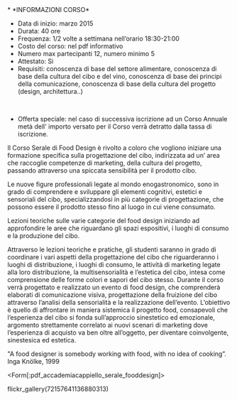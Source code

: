 <div id='aside'>
* *INFORMAZIONI CORSO*
&nbsp;

* Data di inizio: marzo 2015
* Durata: 40 ore
* Frequenza: 1/2 volte a settimana nell’orario 18:30-21:00 
* Costo del corso: nel pdf informativo
* Numero max partecipanti 12, numero minimo 5
* Attestato: Sì
* Requisiti: conoscenza di base del settore alimentare, conoscenza di base della cultura del cibo e del vino, conoscenza di base dei principi della comunicazione, conoscenza di base della cultura del progetto (design, architettura..)

&nbsp;

* Offerta speciale: nel caso di successiva iscrizione ad un Corso Annuale metà dell' importo versato per il Corso verrà detratto dalla tassa di iscrizione.

</div>

Il Corso Serale di Food Design è rivolto a coloro che vogliono iniziare una formazione specifica sulla progettazione del cibo, indirizzata ad un’ area che raccoglie competenze di marketing, della cultura del progetto, passando attraverso una spiccata sensibilità per il prodotto cibo.

Le nuove figure professionali legate al mondo enogastronomico, sono in grado di comprendere e sviluppare gli elementi cognitivi, estetici e sensoriali del cibo, specializzandosi in più categorie di progettazione, che possono essere il prodotto stesso fino al luogo in cui viene consumato.

Lezioni teoriche sulle varie categorie del food design iniziando ad approfondire le aree che riguardano gli spazi espositivi, i luoghi di consumo e la produzione del cibo.

Attraverso le lezioni teoriche e pratiche, gli studenti saranno in grado di coordinare i vari aspetti della progettazione del cibo che riguarderanno i luoghi di distribuzione, i luoghi di consumo, le attività di marketing legate alla loro distribuzione, la multisensorialità e l’estetica del cibo, intesa come comprensione delle forme colori e sapori del cibo stesso.
Durante il corso verrà progettato e realizzato un evento di food design, che comprenderà elaborati di comunicazione visiva, progettazione della fruizione del cibo attraverso l’analisi della sensorialità e la realizzazione dell’evento.
L’obiettivo è quello di affrontare in maniera sistemica il progetto food, consapevoli che l’esperienza del cibo si fonda sull’approccio sinestetico ed emozionale, argomento strettamente correlato ai nuovi scenari di marketing dove l’esperienza di acquisto va ben oltre all’oggetto, per diventare coinvolgente, sinestesica ed estetica.

"A food designer is somebody working with food, with no idea of cooking”. Inga Knölke, 1999


<Form[:pdf_accademiacappiello_serale_fooddesign]>

flickr_gallery(72157641136880313)